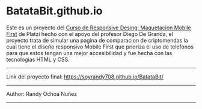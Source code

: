 # BatataBit.github.io
Este es un proyecto del [Curso de Responsive Desing: Maquetacion Mobile First](https://platzi.com/cursos/mobile-first/) de Platzi hecho con el apoyo del profesor Diego De Granda, el proyecto trata de simular una pagina de comparacion de criptomendas la cual tiene el diseño responsivo Mobile First que prioriza el uso de telefonos para que estos tengan una mejor accesibilidad y fue hecha con las tecnologias HTML y CSS.
***
Link del proyecto final: https://soyrandy708.github.io/BatataBit/
***
Author: Randy Ochoa Nuñez
***
